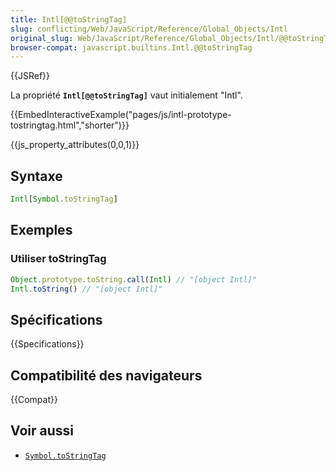 ```yaml
---
title: Intl[@@toStringTag]
slug: conflicting/Web/JavaScript/Reference/Global_Objects/Intl
original_slug: Web/JavaScript/Reference/Global_Objects/Intl/@@toStringTag
browser-compat: javascript.builtins.Intl.@@toStringTag
---
```


{{JSRef}}

La propriété **`Intl[@@toStringTag]`** vaut initialement "Intl".

{{EmbedInteractiveExample("pages/js/intl-prototype-tostringtag.html","shorter")}}

{{js_property_attributes(0,0,1)}}

## Syntaxe

```js
Intl[Symbol.toStringTag]
```

## Exemples

### Utiliser toStringTag

```js
Object.prototype.toString.call(Intl) // "[object Intl]"
Intl.toString() // "[object Intl]"
```

## Spécifications

{{Specifications}}

## Compatibilité des navigateurs

{{Compat}}

## Voir aussi

- [`Symbol.toStringTag`](/fr/docs/Web/JavaScript/Reference/Global_Objects/Symbol/toStringTag)

